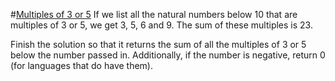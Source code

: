 #[Multiples of 3 or 5](https://www.codewars.com/kata/514b92a657cdc65150000006)
If we list all the natural numbers below 10 that are multiples of 3 or 5, we get 3, 5, 6 and 9. The sum of these multiples is 23.

Finish the solution so that it returns the sum of all the multiples of 3 or 5 below the number passed in. Additionally, if the number is negative, return 0 (for languages that do have them).